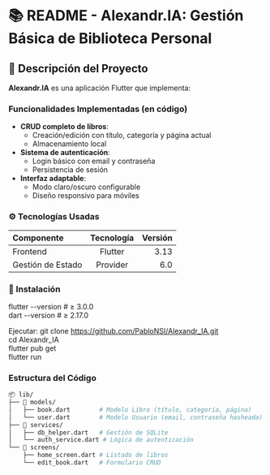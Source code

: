 # 📚 README - Alexandr.IA: Gestión Básica de Biblioteca Personal  

## 📌 Descripción del Proyecto  
**Alexandr.IA** es una aplicación Flutter que implementa:  

### Funcionalidades Implementadas (en código)  
- **CRUD completo de libros**:  
  - Creación/edición con título, categoría y página actual  
  - Almacenamiento local
- **Sistema de autenticación**:  
  - Login básico con email y contraseña  
  - Persistencia de sesión  
- **Interfaz adaptable**:  
  - Modo claro/oscuro configurable  
  - Diseño responsivo para móviles  

### ⚙️ Tecnologías Usadas
| Componente       | Tecnología | Versión |
|:-----------------|:----------:|--------:|
| Frontend         | Flutter    | 3.13    |
| Gestión de Estado| Provider   | 6.0     |

### 🚀 Instalación
flutter --version  # ≥ 3.0.0  
dart --version     # ≥ 2.17.0  

Ejecutar:
git clone https://github.com/PabloNSI/Alexandr_IA.git  
cd Alexandr_IA  
flutter pub get  
flutter run  

### Estructura del Código  
```bash
📦 lib/
├── 📂 models/
│   ├── book.dart        # Modelo Libro (título, categoría, página)
│   └── user.dart        # Modelo Usuario (email, contraseña hasheada)
├── 📂 services/
│   ├── db_helper.dart   # Gestión de SQLite
│   └── auth_service.dart # Lógica de autenticación
└── 📂 screens/
    ├── home_screen.dart # Listado de libros
    └── edit_book.dart   # Formulario CRUD
